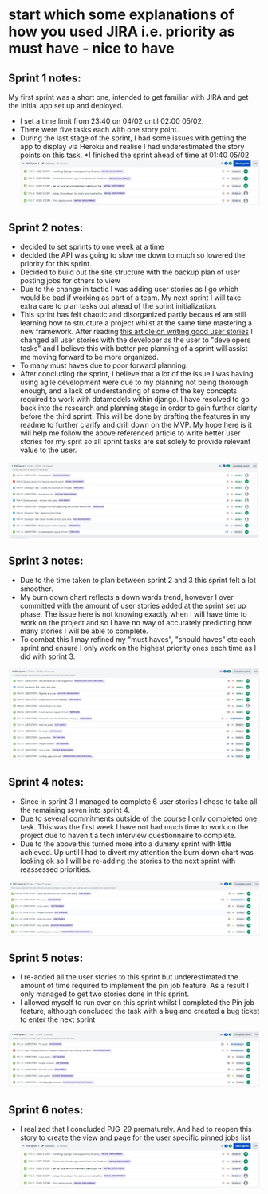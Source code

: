 # start which some explanations of how you used JIRA i.e. priority as must have - nice to have

## Sprint 1 notes:
My first sprint was a short one, intended to get familiar with JIRA and get the initial app set up and deployed. 
* I set a time limit from 23:40 on 04/02 until 02:00 05/02.
* There were five tasks each with one story point. 
* During the last stage of the sprint, I  had some issues with getting the app to display via Heroku and realise I had underestimated the story points on this task.
*I finished the sprint ahead of time at 01:40 05/02
![First sprint screenshot](docs/agile/sprint-screenshots/sprint1-initial-deployment.JPG)

## Sprint 2 notes:
* decided to set sprints to one week at a time
* decided the API was going to slow me down to much so lowered the priority for this sprint.
* Decided to build out the site structure with the backup plan of user posting jobs for others to view
* Due to the change in tactic I was adding user stories as I go which would be bad if working as part of a team. My next sprint I will take extra care to plan tasks out ahead of the sprint initialization.
* This sprint has felt chaotic and disorganized partly becaus eI am still learning how to structure a project whilst at the same time mastering a new framework. After reading [this article on writing good user stories](https://www.industriallogic.com/blog/as-a-developer-is-not-a-user-story/) I changed all user stories with the developer as the user to "developers tasks" and I believe this with better pre planning of a sprint will assist me moving forward to be more organized.
* To many must haves due to poor forward planning.
* After concluding the sprint, I believe that a lot of the issue I was having using agile development were due to my planning not being thorough enough, and a lack of understanding of some of the key concepts required to work with datamodels within django. I have resolved to go back into the research and planning stage in order to gain further clarity before the third sprint. This will be done by drafting the features in my readme to further clarify and drill down on the MVP. My hope here is it will help me follow the above referenced article to write better user stories for my sprit so all sprint tasks are set solely to provide relevant value to the user. 

![Second Sprint Screenshot](docs/agile/sprint-screenshots/sprint2.JPG)

## Sprint 3 notes:
* Due to the time taken to plan between sprint 2 and 3 this sprint felt a lot smoother. 
* My burn down chart reflects a down wards trend, however I over committed with the amount of user stories added at the sprint set up phase. The issue here is not knowing exactly when I will have time to work on the project and so I have no way of accurately predicting how many stories I will be able to complete.
* To combat this I may refined my "must haves", "should haves" etc each sprint and ensure I only work on the highest priority ones each time as I did with sprint 3. 

![Third Sprint Screenshot](docs/agile/sprint-screenshots/sprint3.JPG)

## Sprint 4 notes:
* Since in sprint 3 I managed to complete 6 user stories I chose to take all the remaining seven into sprint 4.
* Due to several commitments outside of the course I only completed one task. This was the first week I have not had much time to work on the project due to haven't a tech interview questionnaire to complete.
* Due to the above this turned more into a dummy sprint with little achieved. Up until I had to divert my attention the burn down chart was looking ok so I will be re-adding the stories to the next sprint with reassessed priorities.

![Fourth Sprint Screenshot](docs/agile/sprint-screenshots/sprint4.JPG)

## Sprint 5 notes:
* I re-added all the user stories to this sprint but underestimated the amount of time required to implement the pin job feature. As a result I only managed to get two stories done in this sprint.
* I allowed myself to run over on this sprint whilst I completed the Pin job feature, although concluded the task with a bug and created a bug ticket to enter the next sprint

![Fifth Sprint Screenshot](docs/agile/sprint-screenshots/sprint5.JPG)

## Sprint 6 notes:
* I realized that I concluded PJG-29 prematurely. And had to reopen this story to create the view and page for the user specific pinned jobs list
![Sixth sprint screenshot](docs/agile/sprint-screenshots/sprint1-initial-deployment.JPG)